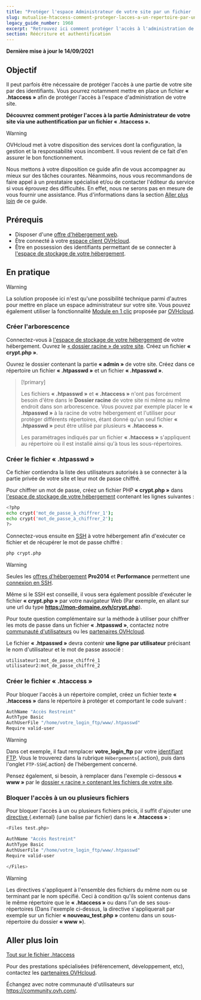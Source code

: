 ```yaml
---
title: "Protéger l'espace Administrateur de votre site par un fichier .htaccess"
slug: mutualise-htaccess-comment-proteger-lacces-a-un-repertoire-par-une-authentification
legacy_guide_number: 1968
excerpt: "Retrouvez ici comment protéger l'accès à l'administration de votre site via une authentification par un fichier .htaccess"
section: Réécriture et authentification
---
```


**Dernière mise à jour le 14/09/2021**

## Objectif

Il peut parfois être nécessaire de protéger l'accès à une partie de votre site par des identifiants. Vous pourrez notamment mettre en place un fichier **« .htaccess »** afin de protéger l'accès à l'espace d'administration de votre site. 

**Découvrez comment protéger l'acces à la partie Administrateur de votre site via une authentification par un fichier « .htaccess ».**

> [!warning]
>
> OVHcloud met à votre disposition des services dont la configuration, la gestion et la responsabilité vous incombent. Il vous revient de ce fait d'en assurer le bon fonctionnement.
>
> Nous mettons à votre disposition ce guide afin de vous accompagner au mieux sur des tâches courantes. Néanmoins, nous vous recommandons de faire appel à un prestataire spécialisé et/ou de contacter l'éditeur du service si vous éprouvez des difficultés. En effet, nous ne serons pas en mesure de vous fournir une assistance. Plus d'informations dans la section [Aller plus loin](#aller-plus-loin) de ce guide.
>

## Prérequis

- Disposer d'une [offre d'hébergement web](https://www.ovh.com/fr/hebergement-web/).
- Être connecté à votre [espace client OVHcloud](https://www.ovh.com/auth/?action=gotomanager&from=https://www.ovh.com/fr/&ovhSubsidiary=fr).
- Être en possession des identifiants permettant de se connecter à [l'espace de stockage de votre hébergement](../connexion-espace-stockage-ftp-hebergement-web/).

## En pratique

> [!warning]
>
> La solution proposée ici n'est qu'une possibilité technique parmi d'autres pour mettre en place un espace administrateur sur votre site. Vous pouvez également utiliser la fonctionnalité [Module en 1 clic](../modules-en-1-clic/) proposée par [OVHcloud](https://www.ovh.com/fr/).
>

### Créer l'arborescence

Connectez-vous à [l'espace de stockage de votre hébergement](../connexion-espace-stockage-ftp-hebergement-web/) de votre hébergement. Ouvrez le [« dossier racine » de votre site](/multisites-configurer-un-multisite-sur-mon-hebergement-web/#etape-21-ajouter-un-domaine-enregistre-chez-ovhcloud). Créez un fichier **« crypt.php »**.



Ouvrez le dossier contenant la partie **« admin »** de votre site. Créez dans ce répertoire un fichier **« .htpasswd »** et un fichier **« .htpasswd »**.

> [!primary]
>
> Les fichiers **« .htpasswd »** et **« .htaccess »** n'ont pas forcément besoin d'être dans le **Dossier racine** de votre site ni même au même endroit dans son arborescence. Vous pouvez par exemple placer le **« .htpasswd »** à la racine de votre hébergement et l'utiliser pour protéger différents répertoires, étant donné qu'un seul fichier **« .htpasswd »** peut être utilisé par plusieurs **« .htaccess »**.
>
> Les paramétrages indiqués par un fichier **« .htaccess »** s'appliquent au répertoire où il est installé ainsi qu'à tous les sous-répertoires.
>

### Créer le fichier « .htpasswd »





Ce fichier contiendra la liste des utilisateurs autorisés à se connecter à la partie privée de votre site et leur mot de passe chiffré.

Pour chiffrer un mot de passe, créez un fichier PHP **« crypt.php »** dans [l'espace de stockage de votre hébergement](../connexion-espace-stockage-ftp-hebergement-web/) contenant les lignes suivantes :

```bash
<?php
echo crypt('mot_de_passe_à_chiffrer_1');
echo crypt('mot_de_passe_à_chiffrer_2');
?>
```

Connectez-vous ensuite en [SSH](../mutualise-le-ssh-sur-les-hebergements-mutualises/) à votre hébergement afin d'exécuter ce fichier et de récupérer le mot de passe chiffré :

```bash
php crypt.php
```

> [!warning]
>
> Seules les [offres d'hébergement](https://www.ovh.com/fr/hebergement-web/) **Pro2014** et **Performance** permettent une [connexion en SSH](../mutualise-le-ssh-sur-les-hebergements-mutualises/).
>
> Même si le SSH est conseillé, il vous sera également possible d'exécuter le fichier **« crypt.php »** par votre navigateur Web (Par exemple, en allant sur une url du type **https://mon-domaine.ovh/crypt.php**).
>
> Pour toute question complémentaire sur la méthode à utiliser pour chiffrer les mots de passe dans un fichier **« .htpasswd »**, contactez notre [communauté d'utilisateurs](https://community.ovh.com) ou les [partenaires OVHcloud](https://partner.ovhcloud.com/fr/).
>

Le fichier **« .htpasswd »** devra contenir **une ligne par utilisateur** précisant le nom d'utilisateur et le mot de passe associé :

```bash
utilisateur1:mot_de_passe_chiffré_1
utilisateur2:mot_de_passe_chiffré_2
```

### Créer le fichier « .htaccess »

Pour bloquer l'accès à un répertoire complet, créez un fichier texte **« .htaccess »** dans le répertoire à protéger et comportant le code suivant :

```bash
AuthName "Accès Restreint"
AuthType Basic
AuthUserFile "/home/votre_login_ftp/www/.htpasswd"
Require valid-user
```

> [!warning]
>
> Dans cet exemple, il faut remplacer **votre_login_ftp** par votre [identifiant FTP](../connexion-espace-stockage-ftp-hebergement-web/#etape-1-recuperer-les-informations-necessaires-pour-se-connecter). Vous le trouverez dans la rubrique `Hébergements`{.action}, puis dans l'onglet `FTP-SSH`{.action} de l'hébergement concerné.
>
> Pensez également, si besoin, à remplacer dans l'exemple ci-dessous **« www »** par le [dossier « racine » contenant les fichiers de votre site](/multisites-configurer-un-multisite-sur-mon-hebergement-web/#etape-21-ajouter-un-domaine-enregistre-chez-ovhcloud).
>


### Bloquer l'accès à un ou plusieurs fichiers

Pour bloquer l'accès à un ou plusieurs fichiers précis, il suffit d'ajouter une [directive <Files>](https://httpd.apache.org/docs/2.4/fr/mod/core.html#files){.external} (une balise par fichier) dans le **« .htaccess »** :

```bash
<Files test.php>

AuthName "Accès Restreint"
AuthType Basic
AuthUserFile "/home/votre_login_ftp/www/.htpasswd"
Require valid-user

</Files>
```

> [!warning]
>
> Les directives <Files> s'appliquent à l'ensemble des fichiers du même nom ou se terminant par le nom spécifié. Ceci à condition qu'ils soient contenus dans le même répertoire que le **« .htaccess »** ou dans l'un de ses sous-répertoires (Dans l'exemple ci-dessus, la directive <Files> s'appliquerait par exemple sur un fichier **« nouveau_test.php »** contenu dans un sous-répertoire du dossier **« www »**).
>

## Aller plus loin <a name="aller-plus-loin"></a>

[Tout sur le fichier .htaccess](../mutualise-tout-sur-le-fichier-htaccess/)

Pour des prestations spécialisées (référencement, développement, etc), contactez les [partenaires OVHcloud](https://partner.ovhcloud.com/fr/).

Échangez avec notre communauté d'utilisateurs sur <https://community.ovh.com/>.